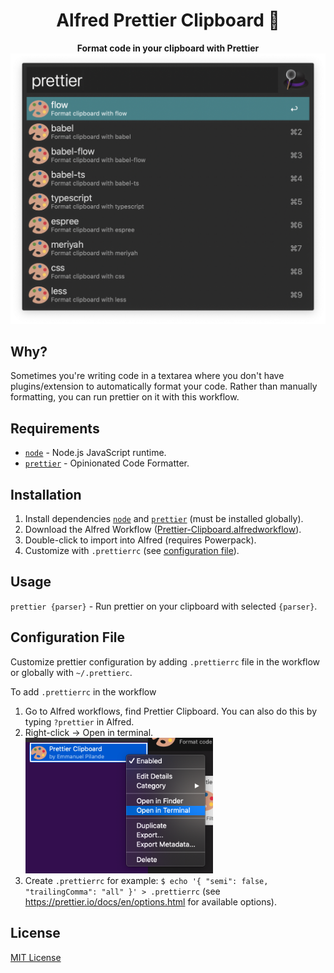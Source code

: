 <div align="center">
  <h1>Alfred Prettier Clipboard 🎨</h1>
</div>

<p align="center">
  <strong>Format code in your clipboard with Prettier</strong></br>
  <img src="./assets/prettier-clipboard-preview.png" width="530">
</p>

## Why?

Sometimes you're writing code in a textarea where you don't have plugins/extension to automatically format your code.
Rather than manually formatting, you can run prettier on it with this workflow.

## Requirements

- [`node`](https://nodejs.org/) - Node.js JavaScript runtime.
- [`prettier`](https://prettier.io/) - Opinionated Code Formatter.

## Installation

1. Install dependencies [`node`](https://nodejs.org/) and [`prettier`](https://prettier.io/) (must be installed globally).
1. Download the Alfred Workflow ([Prettier-Clipboard.alfredworkflow](https://github.com/epilande/alfred-prettier-clipboard/releases/latest/download/Prettier-Clipboard.alfredworkflow)).
1. Double-click to import into Alfred (requires Powerpack).
1. Customize with `.prettierrc` (see [configuration file](#configuration-file)).

## Usage

`prettier {parser}` - Run prettier on your clipboard with selected `{parser}`.

## Configuration File

Customize prettier configuration by adding `.prettierrc` file in the workflow or globally with `~/.prettierc`.

To add `.prettierrc` in the workflow

1. Go to Alfred workflows, find Prettier Clipboard. You can also do this by typing `?prettier` in Alfred.
1. Right-click -> Open in terminal. </br>
   <img src="./assets/open-in-terminal.png" width="300">
1. Create `.prettierrc` for example: `$ echo '{ "semi": false, "trailingComma": "all" }' > .prettierrc` (see https://prettier.io/docs/en/options.html for available options).

## License

[MIT License](https://oss.ninja/mit/epilande/)
